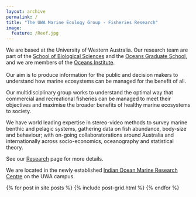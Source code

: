```yaml
---
layout: archive
permalink: /
title: "The UWA Marine Ecology Group - Fisheries Research"
image:
  feature: /Reef.jpg
---
```


We are based at the University of Western Australia. Our research team are part of the [School of Biological Sciences](http://www.science.uwa.edu.au/schools/biological-sciences) and the [Oceans Graduate School](http://handbooks.uwa.edu.au/units?section=unitcode&faccode=60&deptcode=01470), and we are members of the [Oceans Institute](http://www.oceans.uwa.edu.au). <br><br>Our aim is to produce information for the public and decision makers to understand how marine ecosystems can be managed for the benefit of all.

Our multidisciplinary group works to understand the optimal way that commercial and recreational fisheries can be managed to meet their objectives and maximise the broader benefits of healthy marine ecosystems to society.

We have world leading expertise in stereo-video methods to survey marine benthic and pelagic systems, gathering data on fish abundance, body-size and behaviour; with on-going collaboratorations around Australia and internationally across socio-economics, oceanography and statistical theory.

See our <a href="https://uwamegfisheries.github.io/research/"> Research</a> page for more details.

We are located in the newly established <a href="http://www.oceans.uwa.edu.au/collaborations/iomrc"> Indian Ocean Marine Research Centre</a> on the UWA campus.


<div class="tiles">
{% for post in site.posts %}
	{% include post-grid.html %}
{% endfor %}
</div><!-- /.tiles -->
